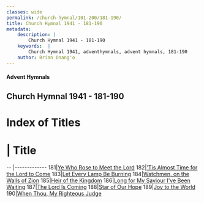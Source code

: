```yaml
---
classes: wide
permalink: /church-hymnal/101-200/181-190/
title: Church Hymnal 1941 - 181-190
metadata:
    description: |
        Church Hymnal 1941 - 181-190
    keywords:  |
        Church Hymnal 1941, adventhymnals, advent hymnals, 181-190
    author: Brian Onang'o
---
```


#### Advent Hymnals
## Church Hymnal 1941 - 181-190

# Index of Titles
# | Title                        
-- |-------------
181|[Ye Who Rose to Meet the Lord](/church-hymnal/101-200/181-190/Ye-Who-Rose-to-Meet-the-Lord)
182|['Tis Almost Time for the Lord to Come](/church-hymnal/101-200/181-190/'Tis-Almost-Time-for-the-Lord-to-Come)
183|[Let Every Lamp Be Burning](/church-hymnal/101-200/181-190/Let-Every-Lamp-Be-Burning)
184|[Watchmen, on the Walls of Zion](/church-hymnal/101-200/181-190/Watchmen,-on-the-Walls-of-Zion)
185|[Heir of the Kingdom](/church-hymnal/101-200/181-190/Heir-of-the-Kingdom)
186|[Long for My Saviour I've Been Waiting](/church-hymnal/101-200/181-190/Long-for-My-Saviour-I've-Been-Waiting)
187|[The Lord Is Coming](/church-hymnal/101-200/181-190/The-Lord-Is-Coming)
188|[Star of Our Hope](/church-hymnal/101-200/181-190/Star-of-Our-Hope)
189|[Joy to the World](/church-hymnal/101-200/181-190/Joy-to-the-World)
190|[When Thou, My Righteous Judge](/church-hymnal/101-200/181-190/When-Thou,-My-Righteous-Judge)